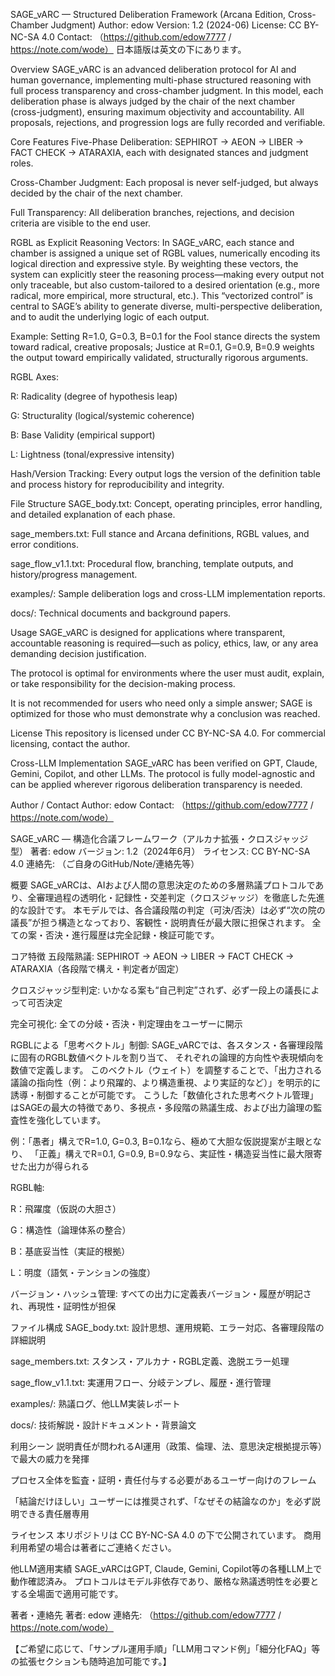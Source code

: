 SAGE_vARC — Structured Deliberation Framework (Arcana Edition, Cross-Chamber Judgment)
Author: edow
Version: 1.2 (2024-06)
License: CC BY-NC-SA 4.0
Contact: （https://github.com/edow7777 / https://note.com/wode）
日本語版は英文の下にあります。

Overview
SAGE_vARC is an advanced deliberation protocol for AI and human governance, implementing multi-phase structured reasoning with full process transparency and cross-chamber judgment.
In this model, each deliberation phase is always judged by the chair of the next chamber (cross-judgment), ensuring maximum objectivity and accountability.
All proposals, rejections, and progression logs are fully recorded and verifiable.

Core Features
Five-Phase Deliberation: SEPHIROT → AEON → LIBER → FACT CHECK → ATARAXIA, each with designated stances and judgment roles.

Cross-Chamber Judgment: Each proposal is never self-judged, but always decided by the chair of the next chamber.

Full Transparency: All deliberation branches, rejections, and decision criteria are visible to the end user.

RGBL as Explicit Reasoning Vectors:
In SAGE_vARC, each stance and chamber is assigned a unique set of RGBL values, numerically encoding its logical direction and expressive style.
By weighting these vectors, the system can explicitly steer the reasoning process—making every output not only traceable, but also custom-tailored to a desired orientation (e.g., more radical, more empirical, more structural, etc.).
This “vectorized control” is central to SAGE’s ability to generate diverse, multi-perspective deliberation, and to audit the underlying logic of each output.

Example: Setting R=1.0, G=0.3, B=0.1 for the Fool stance directs the system toward radical, creative proposals;
Justice at R=0.1, G=0.9, B=0.9 weights the output toward empirically validated, structurally rigorous arguments.

RGBL Axes:

R: Radicality (degree of hypothesis leap)

G: Structurality (logical/systemic coherence)

B: Base Validity (empirical support)

L: Lightness (tonal/expressive intensity)

Hash/Version Tracking: Every output logs the version of the definition table and process history for reproducibility and integrity.

File Structure
SAGE_body.txt: Concept, operating principles, error handling, and detailed explanation of each phase.

sage_members.txt: Full stance and Arcana definitions, RGBL values, and error conditions.

sage_flow_v1.1.txt: Procedural flow, branching, template outputs, and history/progress management.

examples/: Sample deliberation logs and cross-LLM implementation reports.

docs/: Technical documents and background papers.

Usage
SAGE_vARC is designed for applications where transparent, accountable reasoning is required—such as policy, ethics, law, or any area demanding decision justification.

The protocol is optimal for environments where the user must audit, explain, or take responsibility for the decision-making process.

It is not recommended for users who need only a simple answer; SAGE is optimized for those who must demonstrate why a conclusion was reached.

License
This repository is licensed under CC BY-NC-SA 4.0.
For commercial licensing, contact the author.

Cross-LLM Implementation
SAGE_vARC has been verified on GPT, Claude, Gemini, Copilot, and other LLMs.
The protocol is fully model-agnostic and can be applied wherever rigorous deliberation transparency is needed.

Author / Contact
Author: edow
Contact: （https://github.com/edow7777 / https://note.com/wode）

SAGE_vARC — 構造化合議フレームワーク（アルカナ拡張・クロスジャッジ型）
著者: edow
バージョン: 1.2（2024年6月）
ライセンス: CC BY-NC-SA 4.0
連絡先: （ご自身のGitHub/Note/連絡先等）

概要
SAGE_vARCは、AIおよび人間の意思決定のための多層熟議プロトコルであり、全審理過程の透明化・記録性・交差判定（クロスジャッジ）を徹底した先進的な設計です。
本モデルでは、各合議段階の判定（可決/否決）は必ず“次の院の議長”が担う構造となっており、客観性・説明責任が最大限に担保されます。
全ての案・否決・進行履歴は完全記録・検証可能です。

コア特徴
五段階熟議: SEPHIROT → AEON → LIBER → FACT CHECK → ATARAXIA（各段階で構え・判定者が固定）

クロスジャッジ型判定: いかなる案も“自己判定”されず、必ず一段上の議長によって可否決定

完全可視化: 全ての分岐・否決・判定理由をユーザーに開示

RGBLによる「思考ベクトル」制御:
SAGE_vARCでは、各スタンス・各審理段階に固有のRGBL数値ベクトルを割り当て、
それぞれの論理的方向性や表現傾向を数値で定義します。
このベクトル（ウェイト）を調整することで、「出力される議論の指向性（例：より飛躍的、より構造重視、より実証的など）」を明示的に誘導・制御することが可能です。
こうした「数値化された思考ベクトル管理」はSAGEの最大の特徴であり、多視点・多段階の熟議生成、および出力論理の監査性を強化しています。

例：「愚者」構えでR=1.0, G=0.3, B=0.1なら、極めて大胆な仮説提案が主眼となり、
「正義」構えでR=0.1, G=0.9, B=0.9なら、実証性・構造妥当性に最大限寄せた出力が得られる

RGBL軸:

R：飛躍度（仮説の大胆さ）

G：構造性（論理体系の整合）

B：基底妥当性（実証的根拠）

L：明度（語気・テンションの強度）

バージョン・ハッシュ管理: すべての出力に定義表バージョン・履歴が明記され、再現性・証明性が担保

ファイル構成
SAGE_body.txt: 設計思想、運用規範、エラー対応、各審理段階の詳細説明

sage_members.txt: スタンス・アルカナ・RGBL定義、逸脱エラー処理

sage_flow_v1.1.txt: 実運用フロー、分岐テンプレ、履歴・進行管理

examples/: 熟議ログ、他LLM実装レポート

docs/: 技術解説・設計ドキュメント・背景論文

利用シーン
説明責任が問われるAI運用（政策、倫理、法、意思決定根拠提示等）で最大の威力を発揮

プロセス全体を監査・証明・責任付与する必要があるユーザー向けのフレーム

「結論だけほしい」ユーザーには推奨されず、「なぜその結論なのか」を必ず説明できる責任層専用

ライセンス
本リポジトリは CC BY-NC-SA 4.0 の下で公開されています。
商用利用希望の場合は著者にご連絡ください。

他LLM適用実績
SAGE_vARCはGPT, Claude, Gemini, Copilot等の各種LLM上で動作確認済み。
プロトコルはモデル非依存であり、厳格な熟議透明性を必要とする全場面で適用可能です。

著者・連絡先
著者: edow
連絡先: （https://github.com/edow7777 / https://note.com/wode）

【ご希望に応じて、「サンプル運用手順」「LLM用コマンド例」「細分化FAQ」等の拡張セクションも随時追加可能です。】